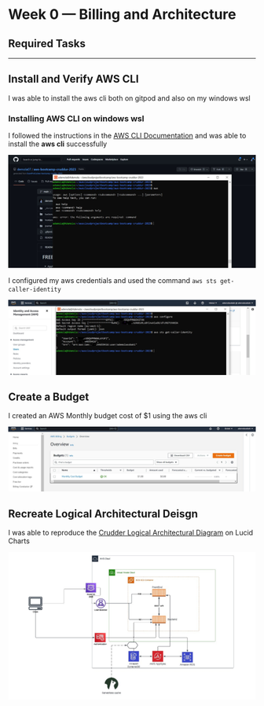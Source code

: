 # Week 0 — Billing and Architecture

## Required Tasks
---

## Install and Verify AWS CLI

I was able to install the aws cli both on gitpod and also on my windows wsl

### Installing AWS CLI on windows wsl

  I followed the instructions in the [AWS CLI Documentation](https://docs.aws.amazon.com/cli/latest/userguide/getting-started-install.html) and was able to install the **aws cli** successfully

  ![aws cli](./assets//aws_cli_install.jpg)

  I configured my aws credentials and used the command `aws sts get-caller-identity`

  ![aws_cli_proof](./assets//aws_cli_proof.jpg)



## Create a Budget

I created an AWS Monthly budget cost of $1 using the aws cli

  ![aws-budget](./assets//aws_budget.jpg)

## Recreate Logical Architectural Deisgn

I was able to reproduce the [Crudder Logical Architectural Diagram](https://lucid.app/lucidchart/631b0077-c9b2-4a3b-b503-82c38d5aecdf/edit?viewport_loc=-74%2C-70%2C2226%2C1014%2C0_0&invitationId=inv_d5062f14-56b2-4e86-ae91-0a57925a2ac6) on Lucid Charts

![Crudder logical diagram](./assets//crudder_logical_diagram.jpg)



